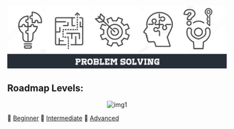 <p align="center">
    <img width="1200" src="image/Logo.png" title="logo"><br />
</p>

## Roadmap Levels:
<p align="center">
    <img width="850" src="image/img1" title="img1"><br />
</p>

🔗 [Beginner](#beginner) 🔗 [Intermediate](#intermediate) 🔗 [Advanced](#advanced)

<br>

